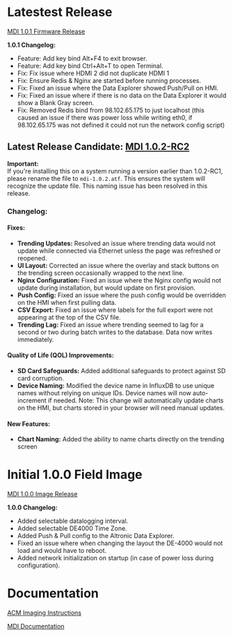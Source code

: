 # Latestest Release #

[MDI 1.0.1 Firmware Release](https://github.com/Altronic-LLC/Altronic-Public-Files/blob/main/ACM4000_Releases/mdi-1.0.1.atf)

**1.0.1 Changelog:**
- Feature: Add key bind Alt+F4 to exit browser.
- Feature: Add key bind Ctrl+Alt+T to open Terminal.
- Fix: Fix issue where HDMI 2 did not duplicate HDMI 1
- Fix: Ensure Redis & Nginx are started before running processes.
- Fix: Fixed an issue where the Data Explorer showed Push/Pull on HMI.
- Fix: Fixed an issue where if there is no data on the Data Explorer it would show a Blank Gray screen.
- Fix: Removed Redis bind from 98.102.65.175 to just localhost (this caused an issue if there was power loss while writing eth0, if 98.102.65.175 was not defined it could not run the network config script)

## Latest Release Candidate: [MDI 1.0.2-RC2](https://github.com/Altronic-LLC/Altronic-Public-Files/blob/main/ACM4000_Releases/MDI_1.0.2-RC/mdi-1.0.2-RC2.atf)

**Important:**  
If you're installing this on a system running a version earlier than 1.0.2-RC1, please rename the file to `mdi-1.0.2.atf`. This ensures the system will recognize the update file. This naming issue has been resolved in this release.

### Changelog:

#### Fixes:
- **Trending Updates:** Resolved an issue where trending data would not update while connected via Ethernet unless the page was refreshed or reopened.
- **UI Layout:** Corrected an issue where the overlay and stack buttons on the trending screen occasionally wrapped to the next line.
- **Nginx Configuration:** Fixed an issue where the Nginx config would not update during installation, but would update on first provision.
- **Push Config:** Fixed an issue where the push config would be overridden on the HMI when first pulling data.
- **CSV Export:** Fixed an issue where labels for the full export were not appearing at the top of the CSV file.
- **Trending Lag:** Fixed an issue where trending seemed to lag for a second or two during batch writes to the database. Data now writes immediately.

#### Quality of Life (QOL) Improvements:
- **SD Card Safeguards:** Added additional safeguards to protect against SD card corruption.
- **Device Naming:** Modified the device name in InfluxDB to use unique names without relying on unique IDs. Device names will now auto-increment if needed. Note: This change will automatically update charts on the HMI, but charts stored in your browser will need manual updates.

#### New Features:
- **Chart Naming:** Added the ability to name charts directly on the trending screen

# Initial 1.0.0 Field Image #
[MDI 1.0.0 Image Release](https://github.com/Altronic-LLC/Altronic-Public-Files/blob/main/ACM4000_Releases/MDI_1.0.0.zip)

**1.0.0 Changelog:**
- Added selectable datalogging interval.
- Added selectable DE4000 Time Zone.
- Added Push & Pull config to the Altronic Data Explorer.
- Fixed an issue where when changing the layout the DE-4000 would not load and would have to reboot.
- Added network initialization on startup (in case of power loss during configuration).

# Documentation #
[ACM Imaging Instructions](https://github.com/Altronic-LLC/Altronic-Public-Files/blob/main/ACM4000_Releases/ACM%20imaging_R2.docx)

[MDI Documentation](https://github.com/Altronic-LLC/Altronic-Public-Files/blob/main/ACM4000_Releases/Altronic%20MDI%20Documentation7-23-2024.docx)


